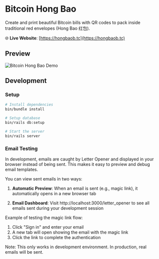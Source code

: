 # Bitcoin Hong Bao

Create and print beautiful Bitcoin bills with QR codes to pack inside traditional red envelopes (Hong Bao 红包).

🌐 **Live Website**: [https://hongbaob.tc](https://hongbaob.tc)

## Preview

![Bitcoin Hong Bao Demo](/app/assets/images/readme/demo.gif)

## Development

### Setup

```bash
# Install dependencies
bin/bundle install

# Setup database
bin/rails db:setup

# Start the server
bin/rails server
```

### Email Testing

In development, emails are caught by Letter Opener and displayed in your browser instead of being sent. This makes it easy to preview and debug email templates.

You can view sent emails in two ways:

1. **Automatic Preview**: When an email is sent (e.g., magic link), it automatically opens in a new browser tab

2. **Email Dashboard**: Visit http://localhost:3000/letter_opener to see all emails sent during your development session

Example of testing the magic link flow:
1. Click "Sign in" and enter your email
2. A new tab will open showing the email with the magic link
3. Click the link to complete the authentication

Note: This only works in development environment. In production, real emails will be sent.
